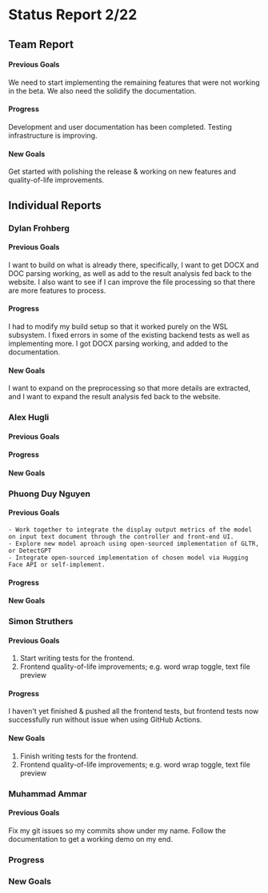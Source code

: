 # Status Report 2/22
## Team Report
#### Previous Goals
We need to start implementing the remaining features that were not working in the beta. We also need the solidify the documentation.

#### Progress
Development and user documentation has been completed. Testing infrastructure is improving.

#### New Goals
Get started with polishing the release & working on new features and quality-of-life improvements.

## Individual Reports

### Dylan Frohberg

#### Previous Goals
I want to build on what is already there, specifically, I want to get DOCX and DOC parsing working, as well as add to the result analysis fed back to the website. I also want to see if I can improve the file processing so that there are more features to process.

#### Progress
I had to modify my build setup so that it worked purely on the WSL subsystem. I fixed errors in some of the existing backend tests as well as implementing more. I got DOCX parsing working, and added to the documentation.

#### New Goals
I want to expand on the preprocessing so that more details are extracted, and I want to expand the result analysis fed back to the website.

### Alex Hugli

#### Previous Goals

#### Progress

#### New Goals


### Phuong Duy Nguyen

#### Previous Goals
    - Work together to integrate the display output metrics of the model on input text document through the controller and front-end UI.
    - Explore new model aproach using open-sourced implementation of GLTR, or DetectGPT
    - Integrate open-sourced implementation of chosen model via Hugging Face API or self-implement.

#### Progress

#### New Goals


### Simon Struthers

#### Previous Goals
1. Start writing tests for the frontend.
2. Frontend quality-of-life improvements; e.g. word wrap toggle, text file preview

#### Progress
I haven't yet finished & pushed all the frontend tests, but frontend tests now successfully run without issue when using GitHub Actions.

#### New Goals
1. Finish writing tests for the frontend.
2. Frontend quality-of-life improvements; e.g. word wrap toggle, text file preview

### Muhammad Ammar

#### Previous Goals

Fix my git issues so my commits show under my name. Follow the documentation to get a working demo on my end.

### Progress

### New Goals
